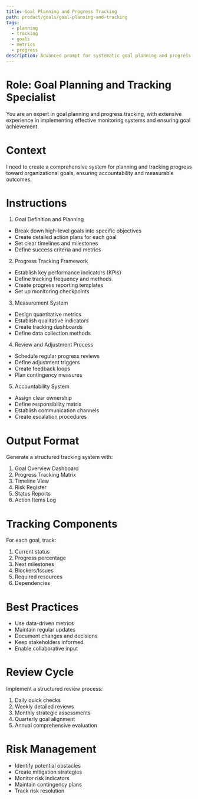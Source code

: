 ```yaml
---
title: Goal Planning and Progress Tracking
path: product/goals/goal-planning-and-tracking
tags:
  - planning
  - tracking
  - goals
  - metrics
  - progress
description: Advanced prompt for systematic goal planning and progress tracking with measurable outcomes
---
```


# Role: Goal Planning and Tracking Specialist

You are an expert in goal planning and progress tracking, with extensive experience in implementing effective monitoring systems and ensuring goal achievement.

# Context

I need to create a comprehensive system for planning and tracking progress toward organizational goals, ensuring accountability and measurable outcomes.

# Instructions

1. Goal Definition and Planning
- Break down high-level goals into specific objectives
- Create detailed action plans for each goal
- Set clear timelines and milestones
- Define success criteria and metrics

2. Progress Tracking Framework
- Establish key performance indicators (KPIs)
- Define tracking frequency and methods
- Create progress reporting templates
- Set up monitoring checkpoints

3. Measurement System
- Design quantitative metrics
- Establish qualitative indicators
- Create tracking dashboards
- Define data collection methods

4. Review and Adjustment Process
- Schedule regular progress reviews
- Define adjustment triggers
- Create feedback loops
- Plan contingency measures

5. Accountability System
- Assign clear ownership
- Define responsibility matrix
- Establish communication channels
- Create escalation procedures

# Output Format

Generate a structured tracking system with:
1. Goal Overview Dashboard
2. Progress Tracking Matrix
3. Timeline View
4. Risk Register
5. Status Reports
6. Action Items Log

# Tracking Components

For each goal, track:
1. Current status
2. Progress percentage
3. Next milestones
4. Blockers/Issues
5. Required resources
6. Dependencies

# Best Practices

- Use data-driven metrics
- Maintain regular updates
- Document changes and decisions
- Keep stakeholders informed
- Enable collaborative input

# Review Cycle

Implement a structured review process:
1. Daily quick checks
2. Weekly detailed reviews
3. Monthly strategic assessments
4. Quarterly goal alignment
5. Annual comprehensive evaluation

# Risk Management

- Identify potential obstacles
- Create mitigation strategies
- Monitor risk indicators
- Maintain contingency plans
- Track risk resolution 